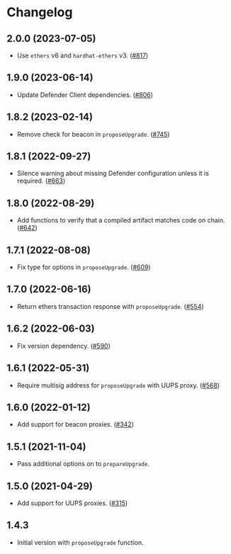 # Changelog

## 2.0.0 (2023-07-05)

- Use `ethers` v6 and `hardhat-ethers` v3. ([#817](https://github.com/OpenZeppelin/openzeppelin-upgrades/pull/817))

## 1.9.0 (2023-06-14)

- Update Defender Client dependencies. ([#806](https://github.com/OpenZeppelin/openzeppelin-upgrades/pull/806))

## 1.8.2 (2023-02-14)

- Remove check for beacon in `proposeUpgrade`. ([#745](https://github.com/OpenZeppelin/openzeppelin-upgrades/pull/745))

## 1.8.1 (2022-09-27)

- Silence warning about missing Defender configuration unless it is required. ([#663](https://github.com/OpenZeppelin/openzeppelin-upgrades/pull/663))

## 1.8.0 (2022-08-29)

- Add functions to verify that a compiled artifact matches code on chain. ([#642](https://github.com/OpenZeppelin/openzeppelin-upgrades/pull/642))

## 1.7.1 (2022-08-08)

- Fix type for options in `proposeUpgrade`. ([#609](https://github.com/OpenZeppelin/openzeppelin-upgrades/issues/609))

## 1.7.0 (2022-06-16)

- Return ethers transaction response with `proposeUpgrade`. ([#554](https://github.com/OpenZeppelin/openzeppelin-upgrades/issues/554))

## 1.6.2 (2022-06-03)

- Fix version dependency. ([#590](https://github.com/OpenZeppelin/openzeppelin-upgrades/pull/590))

## 1.6.1 (2022-05-31)

- Require multisig address for `proposeUpgrade` with UUPS proxy. ([#568](https://github.com/OpenZeppelin/openzeppelin-upgrades/pull/568))

## 1.6.0 (2022-01-12)

- Add support for beacon proxies. ([#342](https://github.com/OpenZeppelin/openzeppelin-upgrades/issues/342))

## 1.5.1 (2021-11-04)

- Pass additional options on to `prepareUpgrade`.

## 1.5.0 (2021-04-29)

- Add support for UUPS proxies. ([#315](https://github.com/OpenZeppelin/openzeppelin-upgrades/pull/315))

## 1.4.3

- Initial version with `proposeUpgrade` function.